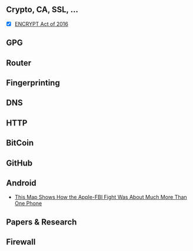 Crypto, CA, SSL, ...
----------


- [x] [ENCRYPT Act of 2016](https://assets.documentcloud.org/documents/2708079/LIEU-027-Xml-ENCRYPT-Act-of-2016.pdf)



GPG
----------




Router
----------




Fingerprinting
----------





DNS
----------





HTTP
----------




BitCoin
----------




GitHub
----------


Android
----------


* [This Map Shows How the Apple-FBI Fight Was About Much More Than One Phone](https://www.aclu.org/blog/speak-freely/map-shows-how-apple-fbi-fight-was-about-much-more-one-phone)



Papers & Research
----------





Firewall
----------


